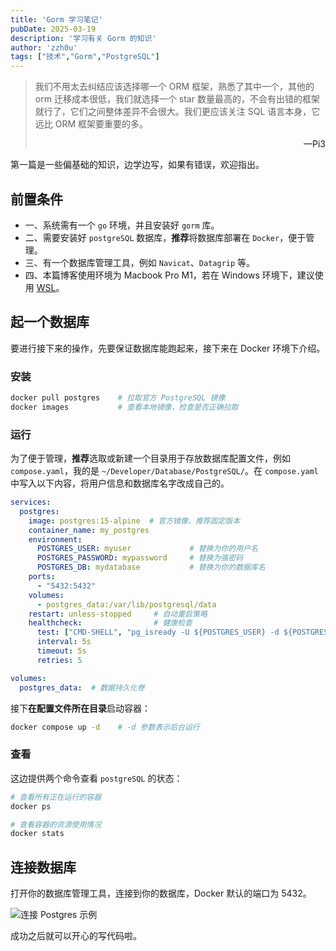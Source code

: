 ```yaml
---
title: 'Gorm 学习笔记'
pubDate: 2025-03-19
description: '学习有关 Gorm 的知识'
author: 'zzh0u'
tags: ["技术","Gorm","PostgreSQL"]
---
```


> 我们不用太去纠结应该选择哪一个 ORM 框架，熟悉了其中一个，其他的 orm 迁移成本很低，我们就选择一个 star 数量最高的，不会有出错的框架就行了，它们之间整体差异不会很大。我们更应该关注 SQL 语言本身，它远比 ORM 框架要重要的多。<a><p align="right">—Pi3</p></a>

第一篇是一些偏基础的知识，边学边写，如果有错误，欢迎指出。

## 前置条件

- 一、系统需有一个 `go` 环境，并且安装好 `gorm` 库。
- 二、需要安装好 `postgreSQL` 数据库，**推荐**将数据库部署在 `Docker`，便于管理。
- 三、有一个数据库管理工具，例如 `Navicat`、`Datagrip` 等。
- 四、本篇博客使用环境为 Macbook Pro M1，若在 Windows 环境下，建议使用 [WSL](https://zh.wikipedia.org/wiki/%E9%80%82%E7%94%A8%E4%BA%8ELinux%E7%9A%84Windows%E5%AD%90%E7%B3%BB%E7%BB%9F)。

## 起一个数据库

要进行接下来的操作，先要保证数据库能跑起来，接下来在 Docker 环境下介绍。

### 安装

```bash
docker pull postgres    # 拉取官方 PostgreSQL 镜像
docker images           # 查看本地镜像，检查是否正确拉取
```

### 运行

为了便于管理，**推荐**选取或新建一个目录用于存放数据库配置文件，例如 `compose.yaml`，我的是 `~/Developer/Database/PostgreSQL/`。在 `compose.yaml` 中写入以下内容，将用户信息和数据库名字改成自己的。

```yaml
services:
  postgres:
    image: postgres:15-alpine  # 官方镜像，推荐固定版本
    container_name: my_postgres
    environment:
      POSTGRES_USER: myuser             # 替换为你的用户名
      POSTGRES_PASSWORD: mypassword     # 替换为强密码
      POSTGRES_DB: mydatabase           # 替换为你的数据库名
    ports:
      - "5432:5432"
    volumes:
      - postgres_data:/var/lib/postgresql/data
    restart: unless-stopped     # 自动重启策略
    healthcheck:                # 健康检查
      test: ["CMD-SHELL", "pg_isready -U ${POSTGRES_USER} -d ${POSTGRES_DB}"]
      interval: 5s
      timeout: 5s
      retries: 5

volumes:
  postgres_data:  # 数据持久化卷
```

接下**在配置文件所在目录**启动容器：

```bash
docker compose up -d    # -d 参数表示后台运行
```

### 查看

这边提供两个命令查看 `postgreSQL` 的状态：

```bash
# 查看所有正在运行的容器
docker ps

# 查看容器的资源使用情况
docker stats
```

## 连接数据库

打开你的数据库管理工具，连接到你的数据库，Docker 默认的端口为 5432。

![连接 Postgres 示例](/images/blog/link-postgres.png)

成功之后就可以开心的写代码啦。

